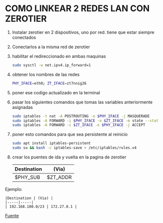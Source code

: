 # COMO LINKEAR 2 REDES LAN CON ZEROTIER

                
1. Instalar zerotier en 2 dispositivos, uno por red. tiene que estar siempre conectados

2. Conectarlos a la misma red de zerotier

3. habilitar el redireccionado en ambas maquinas

    ```bash
    sudo sysctl -w net.ipv4.ip_forward=1
    ```

4. obtener los nombres de las redes
    ```bash
    PHY_IFACE=eth0; ZT_IFACE=zt7nnig26
    ```

5. poner ese codigo actualizado en la terminal

6. pasar los siguientes comandos que tomas las variables anteriormente asignadas
    ```bash
    sudo iptables -t nat -A POSTROUTING -o $PHY_IFACE -j MASQUERADE
    sudo iptables -A FORWARD -i $PHY_IFACE -o $ZT_IFACE -m state --state RELATED,ESTABLISHED -j ACCEPT
    sudo iptables -A FORWARD -i $ZT_IFACE -o $PHY_IFACE -j ACCEPT
    ```

7. poner esto comandos para que sea persistente al reinicio
    ```bash
    sudo apt install iptables-persistent
    sudo su && bash -c iptables-save > /etc/iptables/rules.v4
    ```

8. crear los puentes de ida y vuelta en la pagina de zerotier  

    | Destination | (Via) |
    |---|---|
    | $PHY_SUB | $ZT_ADDR |

Ejemplo:

    |Destination | (Via) |
    |-----|-----|
    | 192.168.100.0/23 | 172.27.0.1 |



[Fuente](https://zerotier.atlassian.net/wiki/spaces/SD/pages/224395274/Route+between+ZeroTier+and+Physical+Networks)
